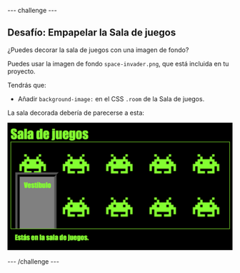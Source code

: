 --- challenge ---
## Desafío: Empapelar la Sala de juegos

¿Puedes decorar la sala de juegos con una imagen de fondo?

Puedes usar la imagen de fondo `space-invader.png`, que está incluida en tu proyecto.

Tendrás que:

+ Añadir `background-image:` en el CSS `.room` de la Sala de juegos.

La sala decorada debería de parecerse a esta:

![screenshot](images/rooms-games-finished.png)



--- /challenge ---